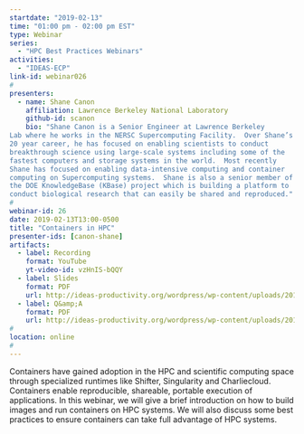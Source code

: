```yaml
---
startdate: "2019-02-13"
time: "01:00 pm - 02:00 pm EST"
type: Webinar
series:
  - "HPC Best Practices Webinars"
activities:
  - "IDEAS-ECP"
link-id: webinar026
#
presenters:
  - name: Shane Canon
    affiliation: Lawrence Berkeley National Laboratory
    github-id: scanon
    bio: "Shane Canon is a Senior Engineer at Lawrence Berkeley
Lab where he works in the NERSC Supercomputing Facility.  Over Shane’s
20 year career, he has focused on enabling scientists to conduct
breakthrough science using large-scale systems including some of the
fastest computers and storage systems in the world.  Most recently
Shane has focused on enabling data-intensive computing and container
computing on Supercomputing systems.  Shane is also a senior member of
the DOE KnowledgeBase (KBase) project which is building a platform to
conduct biological research that can easily be shared and reproduced."
#
webinar-id: 26
date: 2019-02-13T13:00-0500
title: "Containers in HPC"
presenter-ids: [canon-shane]
artifacts:
  - label: Recording
    format: YouTube
    yt-video-id: vzHnIS-bQQY
  - label: Slides
    format: PDF
    url: http://ideas-productivity.org/wordpress/wp-content/uploads/2019/02/webinar026-containers.pdf
  - label: Q&amp;A
    format: PDF
    url: http://ideas-productivity.org/wordpress/wp-content/uploads/2019/02/webinar026-containers-qa.pdf
#
location: online
#
---
```

Containers have gained adoption in the HPC and scientific computing
space through specialized runtimes like Shifter, Singularity and
Charliecloud. Containers enable reproducible, shareable, portable
execution of applications. In this webinar, we will give a brief
introduction on how to build images and run containers on HPC
systems. We will also discuss some best practices to ensure containers
can take full advantage of HPC systems.
